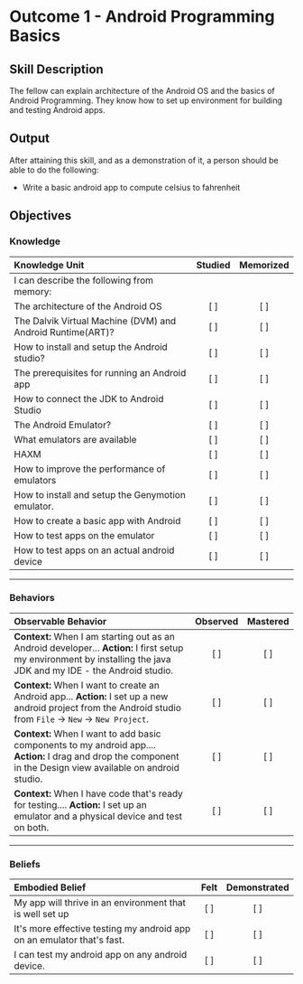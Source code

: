 # Outcome 1 - Android Programming Basics

## Skill Description
The fellow can explain architecture of the Android OS and the basics of Android Programming. They know how to set up environment for building and testing Android apps.

## Output
After attaining this skill, and as a demonstration of it, a person should be able to do the following:
- Write a basic android app to compute celsius to fahrenheit

## Objectives

### Knowledge

| Knowledge Unit   |      Studied      | Memorized |
|:-------------|:------------------:|:--------:|
| I can describe the following from memory: | | |
| The architecture of the Android OS | [ ] | [ ] |
| The Dalvik Virtual Machine (DVM) and Android Runtime(ART)?| [ ] | [ ] |
| How to install and setup the Android studio?| [ ] | [ ] |
| The prerequisites for running an Android app | [ ] | [ ] |
| How to connect the JDK to Android Studio | [ ] | [ ] |
| The Android Emulator?| [ ] | [ ] |
| What emulators are available | [ ] | [ ] | 
| HAXM | [ ] | [ ] | 
| How to improve the performance of emulators | [ ] | [ ] |
| How to install and setup the Genymotion emulator.| [ ] | [ ] |
| How to create a basic app with Android | [ ] | [ ] |
| How to test apps on the emulator | [ ] | [ ] |
| How to test apps on an actual android device | [ ] | [ ] |

-------

### Behaviors

| Observable Behavior   |      Observed      | Mastered |
|:-------------|:------------------:|:--------:|
| **Context:** When I am starting out as an Android developer... **Action:** I first setup my environment by installing the java JDK and my IDE - the Android studio. | [ ] | [ ]  |
| **Context:** When I want to create an Android app... **Action:** I set up a new android project from the Android studio from `File` -> `New` -> `New Project`. | [ ] | [ ]  |
| **Context:** When I want to add basic components to my android app.... **Action:**  I drag and drop the component in the Design view available on android studio. |   [ ]   |   [ ] |
| **Context:** When I have code that's ready for testing.... **Action:**  I set up an emulator and a physical device and test on both. |   [ ]   |   [ ] |

-------

### Beliefs

| Embodied Belief   |      Felt      | Demonstrated |
|:-------------|:------------------:|:--------:|
| My app will thrive in an environment that is well set up | [ ] | [ ]  |
| It's more effective testing my android app on an emulator that's fast. |   [ ]   |   [ ] |
| I can test my android app on any android device.|   [ ]   |   [ ] |
